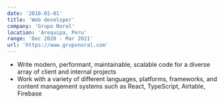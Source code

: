 ```yaml
---
date: '2018-01-01'
title: 'Web developer'
company: 'Grupo Noral'
location: 'Arequipa, Peru'
range: 'Dec 2020 - Mar 2021'
url: 'https://www.gruponoral.com'
---
```


- Write modern, performant, maintainable, scalable code for a diverse array of client and internal projects
- Work with a variety of different languages, platforms, frameworks, and content management systems such as React, TypeScript, Airtable, Firebase
